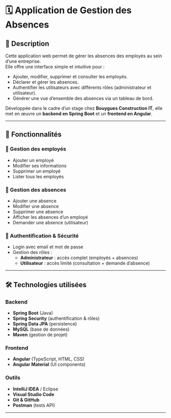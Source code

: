 # 🗓️ Application de Gestion des Absences

## 📌 Description
Cette application web permet de gérer les absences des employés au sein d’une entreprise.  
Elle offre une interface simple et intuitive pour :
- Ajouter, modifier, supprimer et consulter les employés.
- Déclarer et gérer les absences.
- Authentifier les utilisateurs avec différents rôles (administrateur et utilisateur).
- Générer une vue d’ensemble des absences via un tableau de bord.

Développée dans le cadre d’un stage chez **Bouygues Construction IT**, elle met en œuvre un **backend en Spring Boot** et un **frontend en Angular**.

---

## 🚀 Fonctionnalités
### 👤 Gestion des employés
- Ajouter un employé
- Modifier ses informations
- Supprimer un employé
- Lister tous les employés

### 📆 Gestion des absences
- Ajouter une absence
- Modifier une absence
- Supprimer une absence
- Afficher les absences d’un employé
- Demander une absence (utilisateur)

### 🔐 Authentification & Sécurité
- Login avec email et mot de passe
- Gestion des rôles :
  - **Administrateur** : accès complet (employés + absences)
  - **Utilisateur** : accès limité (consultation + demande d’absence)

---

## 🛠️ Technologies utilisées
### Backend
- **Spring Boot** (Java)
- **Spring Security** (authentification & rôles)
- **Spring Data JPA** (persistence)
- **MySQL** (base de données)
- **Maven** (gestion de projet)

### Frontend
- **Angular** (TypeScript, HTML, CSS)
- **Angular Material** (UI components)

### Outils
- **IntelliJ IDEA** / Eclipse
- **Visual Studio Code**
- **Git & GitHub**
- **Postman** (tests API)

---
